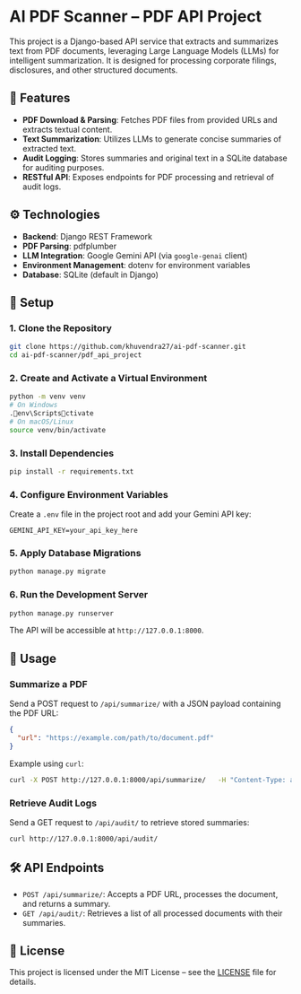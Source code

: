 
# AI PDF Scanner – PDF API Project

This project is a Django-based API service that extracts and summarizes text from PDF documents, leveraging Large Language Models (LLMs) for intelligent summarization. It is designed for processing corporate filings, disclosures, and other structured documents.

## 🧩 Features

- **PDF Download & Parsing**: Fetches PDF files from provided URLs and extracts textual content.
- **Text Summarization**: Utilizes LLMs to generate concise summaries of extracted text.
- **Audit Logging**: Stores summaries and original text in a SQLite database for auditing purposes.
- **RESTful API**: Exposes endpoints for PDF processing and retrieval of audit logs.

## ⚙️ Technologies

- **Backend**: Django REST Framework
- **PDF Parsing**: pdfplumber
- **LLM Integration**: Google Gemini API (via `google-genai` client)
- **Environment Management**: dotenv for environment variables
- **Database**: SQLite (default in Django)

## 🚀 Setup

### 1. Clone the Repository

```bash
git clone https://github.com/khuvendra27/ai-pdf-scanner.git
cd ai-pdf-scanner/pdf_api_project
```

### 2. Create and Activate a Virtual Environment

```bash
python -m venv venv
# On Windows
.env\Scriptsctivate
# On macOS/Linux
source venv/bin/activate
```

### 3. Install Dependencies

```bash
pip install -r requirements.txt
```

### 4. Configure Environment Variables

Create a `.env` file in the project root and add your Gemini API key:

```env
GEMINI_API_KEY=your_api_key_here
```

### 5. Apply Database Migrations

```bash
python manage.py migrate
```

### 6. Run the Development Server

```bash
python manage.py runserver
```

The API will be accessible at `http://127.0.0.1:8000`.

## 🧪 Usage

### Summarize a PDF

Send a POST request to `/api/summarize/` with a JSON payload containing the PDF URL:

```json
{
  "url": "https://example.com/path/to/document.pdf"
}
```

Example using `curl`:

```bash
curl -X POST http://127.0.0.1:8000/api/summarize/   -H "Content-Type: application/json"   -d '{"url": "https://example.com/path/to/document.pdf"}'
```

### Retrieve Audit Logs

Send a GET request to `/api/audit/` to retrieve stored summaries:

```bash
curl http://127.0.0.1:8000/api/audit/
```

## 🛠️ API Endpoints

- `POST /api/summarize/`: Accepts a PDF URL, processes the document, and returns a summary.
- `GET /api/audit/`: Retrieves a list of all processed documents with their summaries.

## 📄 License

This project is licensed under the MIT License – see the [LICENSE](LICENSE) file for details.

